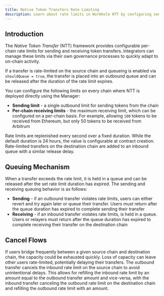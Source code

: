```yaml
---
title: Native Token Transfers Rate Limiting
description: Learn about rate limits in Wormhole NTT by configuring send/receive limits, queuing, and canceling flows to manage multichain token transfers efficiently.
---
```


## Introduction

The _Native Token Transfer_ (NTT) framework provides configurable per-chain rate limits for sending and receiving token transfers. Integrators can manage these limits via their own governance processes to quickly adapt to on-chain activity.

If a transfer is rate-limited on the source chain and queueing is enabled via `shouldQueue = true`, the transfer is placed into an outbound queue and can be released after the duration of the rate limit expires.

You can configure the following limits on every chain where NTT is deployed directly using the Manager:

- **Sending limit** - a single outbound limit for sending tokens from the chain
- **Per-chain receiving limits** - the maximum receiving limit, which can be configured on a per-chain basis. For example, allowing `100` tokens to be received from Ethereum, but only 50 tokens to be received from Arbitrum

Rate limits are replenished every second over a fixed duration. While the default duration is 24 hours, the value is configurable at contract creation. Rate-limited transfers on the destination chain are added to an inbound queue with a similar release delay.

## Queuing Mechanism

When a transfer exceeds the rate limit, it is held in a queue and can be released after the set rate limit duration has expired. The sending and receiving queuing behavior is as follows:

- **Sending** - if an outbound transfer violates rate limits, users can either revert and try again later or queue their transfer. Users must return after the queue duration has expired to complete sending their transfer
- **Receiving** - if an inbound transfer violates rate limits, is held in a queue. Users or relayers must return after the queue duration has expired to complete receiving their transfer on the destination chain
    
## Cancel Flows

If users bridge frequently between a given source chain and destination chain, the capacity could be exhausted quickly. Loss of capacity can leave other users rate-limited, potentially delaying their transfers.  The outbound transfer cancels the inbound rate limit on the source chain to avoid unintentional delays. This allows for refilling the inbound rate limit by an amount equal to the outbound transfer amount and vice-versa, with the inbound transfer canceling the outbound rate limit on the destination chain and refilling the outbound rate limit with an amount.